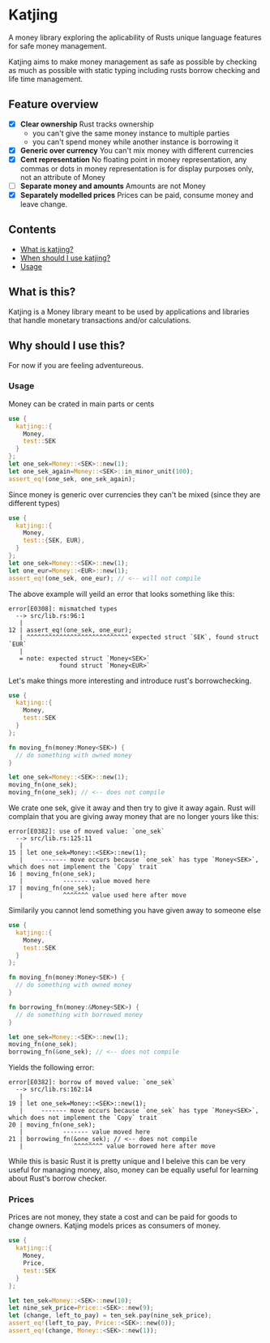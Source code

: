 # Katjing

A money library exploring the aplicability of Rusts unique language features
for safe money management.

Katjing aims to make money management as safe as possible by checking as much
as possible with static typing including rusts borrow checking and life time
management.

## Feature overview

*   [x] **Clear ownership** Rust tracks ownership
    * you can't give the same money instance to multiple parties
    * you can't spend money while another instance is borrowing it
*   [x] **Generic over currency** You can't mix money with different currencies
*   [x] **Cent representation** No floating point in money representation, any commas or dots in money representation is for  display purposes only, not an attribute of Money
*   [ ] **Separate money and amounts** Amounts are not Money 
*   [x] **Separately modelled prices** Prices can be paid, consume money and leave change.

## Contents

*   [What is katjing?](#what-is-this)
*   [When should I use katjing?](#when-should-i-use-this)
*   [Usage](#usage)

## What is this?

Katjing is a Money library meant to be used by applications and libraries that
handle monetary transactions and/or calculations.

## Why should I use this?

For now if you are feeling adventureous.

### Usage

Money can be crated in main parts or cents

```rust
use {
  katjing::{
    Money,
    test::SEK
  }
};
let one_sek=Money::<SEK>::new(1);
let one_sek_again=Money::<SEK>::in_minor_unit(100);
assert_eq!(one_sek, one_sek_again);
```

Since money is generic over currencies they can't be mixed (since they are different types)
```rust compile_fail
use {
  katjing::{
    Money,
    test::{SEK, EUR},
  }
};
let one_sek=Money::<SEK>::new(1);
let one_eur=Money::<EUR>::new(1);
assert_eq!(one_sek, one_eur); // <-- will not compile
```
The above example will yeild an error that looks something like this:
```output
error[E0308]: mismatched types
  --> src/lib.rs:96:1
   |
12 | assert_eq!(one_sek, one_eur);
   | ^^^^^^^^^^^^^^^^^^^^^^^^^^^^ expected struct `SEK`, found struct `EUR`
   |
   = note: expected struct `Money<SEK>`
              found struct `Money<EUR>`
```
Let's make things more interesting and introduce rust's borrowchecking.

```rust compile_fail
use {
  katjing::{
    Money,
    test::SEK
  }
};

fn moving_fn(money:Money<SEK>) {
  // do something with owned money
}

let one_sek=Money::<SEK>::new(1);
moving_fn(one_sek);
moving_fn(one_sek); // <-- does not compile
```

We crate one sek, give it away and then try to give it away again. Rust will
complain that you are giving away money that are no longer yours like this:

```output
error[E0382]: use of moved value: `one_sek`
  --> src/lib.rs:125:11
   |
15 | let one_sek=Money::<SEK>::new(1);
   |     ------- move occurs because `one_sek` has type `Money<SEK>`, which does not implement the `Copy` trait
16 | moving_fn(one_sek);
   |           ------- value moved here
17 | moving_fn(one_sek);
   |           ^^^^^^^ value used here after move
```

Similarily you cannot lend something you have given away to someone else
```rust compile_fail
use {
  katjing::{
    Money,
    test::SEK
  }
};

fn moving_fn(money:Money<SEK>) {
  // do something with owned money
}

fn borrowing_fn(money:&Money<SEK>) {
  // do something with borrowed money  
}

let one_sek=Money::<SEK>::new(1);
moving_fn(one_sek);
borrowing_fn(&one_sek); // <-- does not compile
```

Yields the following error:
``` output
error[E0382]: borrow of moved value: `one_sek`
  --> src/lib.rs:162:14
   |
19 | let one_sek=Money::<SEK>::new(1);
   |     ------- move occurs because `one_sek` has type `Money<SEK>`, which does not implement the `Copy` trait
20 | moving_fn(one_sek);
   |           ------- value moved here
21 | borrowing_fn(&one_sek); // <-- does not compile
   |              ^^^^^^^^ value borrowed here after move
```
While this is basic Rust it is pretty unique and I beleive this can be very useful for managing money,
also, money can be equally useful for learning about Rust's borrow checker.

### Prices

Prices are not money, they state a cost and can be paid for goods to change owners. Katjing models
prices as consumers of money.

```rust
use {
  katjing::{
    Money,
    Price,
    test::SEK
  }
};

let ten_sek=Money::<SEK>::new(10);
let nine_sek_price=Price::<SEK>::new(9);
let (change, left_to_pay) = ten_sek.pay(nine_sek_price);
assert_eq!(left_to_pay, Price::<SEK>::new(0));
assert_eq!(change, Money::<SEK>::new(1));
```
